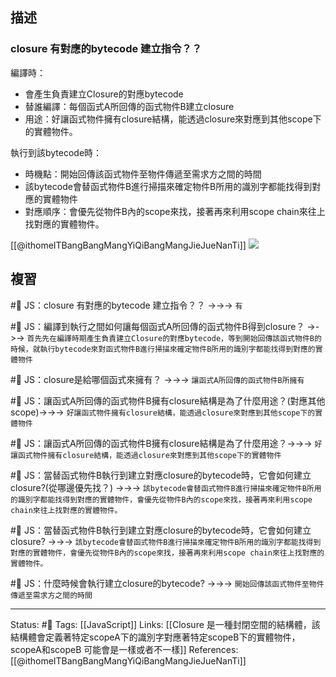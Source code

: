 ## 描述


### closure 有對應的bytecode 建立指令？？

編譯時：
- 會產生負責建立Closure的對應bytecode
- 替誰編譯：每個函式A所回傳的函式物件B建立closure
- 用途：好讓函式物件擁有closure結構，能透過closure來對應到其他scope下的實體物件。

執行到該bytecode時：
- 時機點：開始回傳該函式物件至物件傳遞至需求方之間的時間
- 該bytecode會替函式物件B進行掃描來確定物件B所用的識別字都能找得到對應的實體物件
- 對應順序：會優先從物件B內的scope來找，接著再來利用scope chain來往上找對應的實體物件。

[[@ithomeITBangBangMangYiQiBangMangJieJueNanTi]]
![](https://i.imgur.com/kQHviiR.png)




## 複習


#🧠 JS：closure 有對應的bytecode 建立指令？？ ->->-> `有`
<!--SR:!2023-07-21,194,250-->

#🧠 JS：編譯到執行之間如何讓每個函式A所回傳的函式物件B得到closure？ ->->-> `首先先在編譯時期產生負責建立Closure的對應bytecode，等到開始回傳該函式物件B的時候，就執行bytecode來對函式物件B進行掃描來確定物件B所用的識別字都能找得到對應的實體物件`
<!--SR:!2023-04-09,125,250-->


#🧠 JS：closure是給哪個函式來擁有？ ->->-> `讓函式A所回傳的函式物件B所擁有`
<!--SR:!2023-05-25,152,250-->

#🧠 JS：讓函式A所回傳的函式物件B擁有closure結構是為了什麼用途？(對應其他scope)->->-> `好讓函式物件擁有closure結構，能透過closure來對應到其他scope下的實體物件`
<!--SR:!2023-07-13,180,250-->


#🧠 JS：讓函式A所回傳的函式物件B擁有closure結構是為了什麼用途？->->-> `好讓函式物件擁有closure結構，能透過closure來對應到其他scope下的實體物件`
<!--SR:!2023-08-03,194,250-->


#🧠 JS：當替函式物件B執行到建立對應closure的bytecode時，它會如何建立closure?(從哪邊優先找？) ->->-> `該bytecode會替函式物件B進行掃描來確定物件B所用的識別字都能找得到對應的實體物件，會優先從物件B內的scope來找，接著再來利用scope chain來往上找對應的實體物件。`
<!--SR:!2023-02-04,72,250-->

#🧠 JS：當替函式物件B執行到建立對應closure的bytecode時，它會如何建立closure? ->->-> `該bytecode會替函式物件B進行掃描來確定物件B所用的識別字都能找得到對應的實體物件，會優先從物件B內的scope來找，接著再來利用scope chain來往上找對應的實體物件。`
<!--SR:!2023-04-12,108,250-->


#🧠 JS：什麼時候會執行建立closure的bytecode?  ->->-> `開始回傳該函式物件至物件傳遞至需求方之間的時間`
<!--SR:!2023-01-29,34,230-->

---
Status: #🌱 
Tags:
[[JavaScript]]
Links:
[[Closure 是一種封閉空間的結構體，該結構體會定義著特定scopeA下的識別字對應著特定scopeB下的實體物件，scopeA和scopeB 可能會是一樣或者不一樣]]
References:
[[@ithomeITBangBangMangYiQiBangMangJieJueNanTi]]